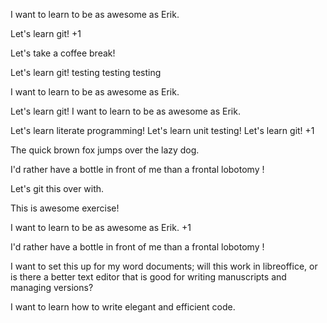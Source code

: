 I want to learn to be as awesome as Erik.

Let's learn git! +1

Let's take a coffee break!

Let's learn git!
testing testing testing

I want to learn to be as awesome as Erik.

Let's learn git!
I want to learn to be as awesome as Erik.

Let's learn literate programming!
Let's learn unit testing!
Let's learn git! +1

The quick brown fox jumps over the lazy dog.

I'd rather have a bottle in front of me than a frontal lobotomy !

Let's git this over with.

This is awesome exercise!

I want to learn to be as awesome as Erik. +1

I'd rather have a bottle in front of me than a frontal lobotomy !

I want to set this up for my word documents; will this work in libreoffice, or is there a 
better text editor that is good for writing manuscripts and managing versions?

I want to learn how to write elegant and efficient code.
